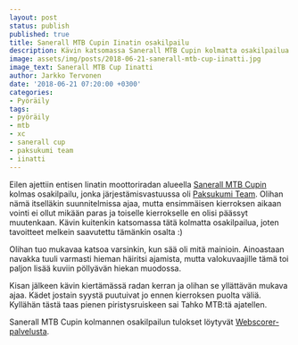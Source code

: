 ```yaml
---
layout: post
status: publish
published: true
title: Sanerall MTB Cupin Iinatin osakilpailu
description: Kävin katsomassa Sanerall MTB Cupin kolmatta osakilpailua Iinatissa, jonka järjestämisestä vastasi Paksukumi Team
image: assets/img/posts/2018-06-21-sanerall-mtb-cup-iinatti.jpg
image_text: Sanerall MTB Cup Iinatti
author: Jarkko Tervonen
date: '2018-06-21 07:20:00 +0300'
categories:
- Pyöräily
tags:
- pyöräily
- mtb
- xc
- sanerall cup
- paksukumi team
- iinatti
---
```

Eilen ajettiin entisen Iinatin moottoriradan alueella [Sanerall MTB Cupin](http://www.fillarifoorumi.fi/forum/showthread.php?58567-Sanerall-MTB-cup-(Oulu-Raahe)) kolmas osakilpailu, jonka järjestämisvastuussa oli [Paksukumi Team](http://www.paksukumiteam.fi/). Olihan nämä itselläkin suunnitelmissa ajaa, mutta ensimmäisen kierroksen aikaan vointi ei ollut mikään paras ja toiselle kierrokselle en olisi päässyt muutenkaan. Kävin kuitenkin katsomassa tätä kolmatta osakilpailua, joten tavoitteet melkein saavutettu tämänkin osalta :)

<!-- more -->

Olihan tuo mukavaa katsoa varsinkin, kun sää oli mitä mainioin. Ainoastaan navakka tuuli varmasti hieman häiritsi ajamista, mutta valokuvaajille tämä toi paljon lisää kuviin pöllyävän hiekan muodossa.

Kisan jälkeen kävin kiertämässä radan kerran ja olihan se yllättävän mukava ajaa. Kädet jostain syystä puutuivat jo ennen kierroksen puolta väliä. Kyllähän tästä taas pienen piristysruiskeen sai Tahko MTB:tä ajatellen.

Sanerall MTB Cupin kolmannen osakilpailun tulokset löytyvät [Webscorer-palvelusta](https://www.webscorer.com/race?raceid=141502).
